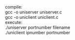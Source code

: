 compile:    
gcc -o uniserver uniserver.c   
gcc -o uniclient uniclient.c   
execute:     
./uniserver portnumber filename  
./uniclient ipnumber portnumber  
